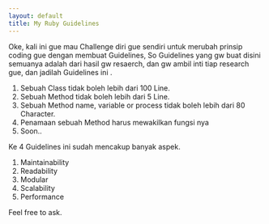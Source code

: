 ```yaml
---
layout: default
title: My Ruby Guidelines
---
```

Oke, kali ini gue mau Challenge diri gue sendiri untuk merubah prinsip coding gue dengan membuat Guidelines,
So Guidelines yang gw buat disini semuanya adalah dari hasil gw resaerch, dan gw ambil inti tiap research gue,
dan jadilah Guidelines ini .


1. Sebuah Class tidak boleh lebih dari 100 Line.
2. Sebuah Method tidak boleh lebih dari 5 Line.
3. Sebuah Method name, variable or process tidak boleh lebih dari 80 Character.
4. Penamaan sebuah Method harus mewakilkan fungsi nya
5. Soon..

Ke 4 Guidelines ini sudah mencakup banyak aspek.


1. Maintainability
2. Readability
3. Modular
4. Scalability
5. Performance


Feel free to ask.